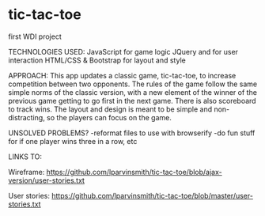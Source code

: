 # tic-tac-toe
first WDI project


TECHNOLOGIES USED:
JavaScript for game logic
JQuery and for user interaction
HTML/CSS & Bootstrap for layout and style


APPROACH:
This app updates a classic game, tic-tac-toe, to increase competition between two opponents. The rules of the game follow the same simple norms of the classic version, with a new element of the winner of the previous game getting to go first in the next game. There is also scoreboard to track wins.
The layout and design is meant to be simple and non-distracting, so the players can focus on the game.


UNSOLVED PROBLEMS?
-reformat files to use with browserify
-do fun stuff for if one player wins three in a row, etc


LINKS TO:

Wireframe:
https://github.com/lparvinsmith/tic-tac-toe/blob/ajax-version/user-stories.txt

User stories:
https://github.com/lparvinsmith/tic-tac-toe/blob/master/user-stories.txt


